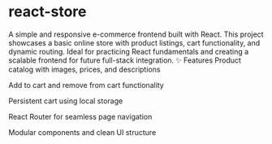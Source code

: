 # react-store
A simple and responsive e-commerce frontend built with React. This project showcases a basic online store with product listings, cart functionality, and dynamic routing. Ideal for practicing React fundamentals and creating a scalable frontend for future full-stack integration.
✨ Features
Product catalog with images, prices, and descriptions

Add to cart and remove from cart functionality

Persistent cart using local storage

React Router for seamless page navigation

Modular components and clean UI structure

